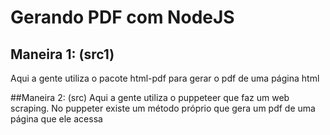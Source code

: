 # Gerando PDF com NodeJS
## Maneira 1: (src1)
Aqui a gente utiliza o pacote html-pdf para gerar o pdf de uma página html

##Maneira 2: (src)
Aqui a gente utiliza o puppeteer que faz um web scraping. No puppeter existe um método próprio que gera um pdf de uma página que ele acessa

